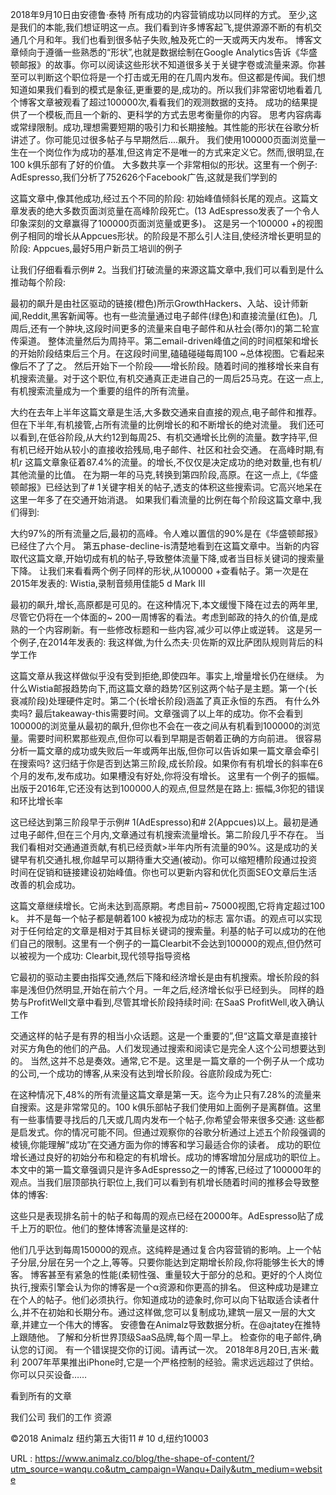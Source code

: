 2018年9月10日由安德鲁·泰特 
 所有成功的内容营销成功以同样的方式。 
 至少,这是我们的本能,我们想证明这一点。我们看到许多博客起飞,提供源源不断的有机交通几个月和年。我们也看到很多帖子失败,触及死亡的一天或两天内发布。 
 博客文章倾向于遵循一些熟悉的“形状”,也就是数据绘制在Google Analytics告诉《华盛顿邮报》的故事。你可以阅读这些形状不知道很多关于关键字卷或流量来源。你甚至可以判断这个职位将是一个打击或无用的在几周内发布。但这都是传闻。我们想知道如果我们看到的模式是象征,更重要的是,成功的。所以我们非常密切地看着几个博客文章被观看了超过100000次,看看我们的观测数据的支持。 
 成功的结果提供了一个模板,而且一个新的、更科学的方式去思考衡量你的内容。 
 思考内容病毒或常绿限制。成功,理想需要短期的吸引力和长期接触。其性能的形状在谷歌分析讲述了。你可能见过很多帖子与早期然后....飙升。 
 我们使用100000页面浏览量一生在一个岗位作为成功的基准,但这肯定不是唯一的方式来定义它。然而,很明显,在100 k俱乐部有了好的价值。 
 大多数共享一个非常相似的形状。这里有一个例子: 
 AdEspresso,我们分析了752626个Facebook广告,这就是我们学到的 
  
 这篇文章中,像其他成功,经过五个不同的阶段: 
 初始峰值倾斜长尾的观点。这篇文章发表的绝大多数页面浏览量在高峰阶段死亡。(13 AdEspresso发表了一个令人印象深刻的文章赢得了100000页面浏览量或更多)。 
 这是另一个100000 +的视图例子相同的增长从Appcues形状。的阶段是不那么引人注目,使经济增长更明显的阶段: 
 Appcues,最好5用户新员工培训的例子 
  
 让我们仔细看看示例# 2。当我们打破流量的来源这篇文章中,我们可以看到是什么推动每个阶段: 
  
 最初的飙升是由社区驱动的链接(橙色)所示GrowthHackers、入站、设计师新闻,Reddit,黑客新闻等。也有一些流量通过电子邮件(绿色)和直接流量(红色)。几周后,还有一个肿块,这段时间更多的流量来自电子邮件和从社会(蒂尔)的第二轮宣传渠道。 
 整体流量然后为周持平。第二email-driven峰值之间的时间框架和增长的开始阶段结束后三个月。在这段时间里,磕磕碰碰每周100 ~总体视图。它看起来像后不了了之。 
 然后开始下一个阶段——增长阶段。随着时间的推移增长来自有机搜索流量。对于这个职位,有机交通真正走进自己的一周后25马克。在这一点上,有机搜索流量成为一个重要的组件的所有流量。 
  
 大约在去年上半年这篇文章是生活,大多数交通来自直接的观点,电子邮件和推荐。但在下半年,有机接管,占所有流量的比例增长的和不断增长的绝对流量。 
 我们还可以看到,在低谷阶段,从大约12到每周25、有机交通增长比例的流量。数字持平,但有机已经开始从较小的直接收拾残局,电子邮件、社区和社会交通。 
 在高峰时期,有机r 
 这篇文章象征着87.4%的流量。的增长,不仅仅是决定成功的绝对数量,也有机/其他流量的比值。 
 在为期一年的马克,转换到第四阶段,高原。在这一点上,《华盛顿邮报》已经达到了# 1关键字相关的帖子,透支的体积这些搜索词。它高兴地呆在这里一年多了在交通开始消退。 
 如果我们看流量的比例在每个阶段这篇文章中,我们得到: 
  
 大约97%的所有流量之后,最初的高峰。令人难以置信的90%是在《华盛顿邮报》已经住了六个月。 
 第五phase-decline-is清楚地看到在这篇文章中。当新的内容取代这篇文章,开始切成有机的帖子,导致整体流量下降,或者当目标关键词的搜索量下降。 
 让我们来看看两个例子同样的形状,从100000 +查看帖子。第一次是在2015年发表的: 
 Wistia,录制音频用佳能5 d Mark III 
  
 最初的飙升,增长,高原都是可见的。在这种情况下,本文缓慢下降在过去的两年里,尽管它仍将在一个体面的~ 200一周博客的看法。考虑到邮政的持久的价值,是成熟的一个内容刷新。有一些修改标题和一些内容,减少可以停止或逆转。 
 这是另一个例子,在2014年发表的: 
 我这样做,为什么杰夫·贝佐斯的双比萨团队规则背后的科学工作 
  
 这篇文章从我这样做似乎没有受到拒绝,即使四年。事实上,增量增长仍在继续。 
 为什么Wistia邮报趋势向下,而这篇文章的趋势?区别这两个帖子是主题。第一个(长衰减阶段)处理硬件定时。第二个(长增长阶段)涵盖了真正永恒的东西。 
 有什么外卖吗? 
 最后takeaway-this需要时间。文章强调了以上年的成功。你不会看到100000的浏览量从最初的飙升,但你也不会在一夜之间从有机看到100000的浏览量。需要时间积累那些观点,但你可以看到早期是否朝着正确的方向前进。 
 很容易分析一篇文章的成功或失败后一年或两年出版,但你可以告诉如果一篇文章会牵引在搜索吗? 
 这归结于你是否到达第三阶段,成长阶段。如果你有有机增长的斜率在6个月的发布,发布成功。如果槽没有好处,你将没有增长。 
 这里有一个例子的振幅。出版于2016年,它还没有达到100000人的观点,但显然是在路上: 
 振幅,3你犯的错误和环比增长率 
  
 这已经达到第三阶段早于示例# 1(AdEspresso)和# 2(Appcues)以上。最初是通过电子邮件,但在三个月内,文章通过有机搜索流量增长。第二阶段几乎不存在。 
 当我们看相对交通通道贡献,有机已经贡献>半年内所有流量的90%。这是成功的关键早有机交通扎根,你越早可以期待重大交通(被动)。你可以缩短槽阶段通过投资时间在促销和链接建设初始峰值。你也可以更新内容和优化页面SEO文章后生活改善的机会成功。 
  
 这篇文章继续增长。它尚未达到高原期。考虑目前~ 75000视图,它将肯定超过100 k。 
 并不是每一个帖子都是朝着100 k被视为成功的标志 
 富尔语。的观点可以实现对于任何给定的文章是相对于其目标关键词的搜索量。利基的帖子可以成功的在他们自己的限制。这里有一个例子的一篇Clearbit不会达到100000的观点,但仍然可以被视为一个成功: 
 Clearbit,现代领导指导资格 
  
 它最初的驱动主要由指挥交通,然后下降和经济增长是由有机搜索。增长阶段的斜率是浅但仍然明显,开始在前六个月。一年之后,经济增长似乎已经到头。 
 同样的趋势与ProfitWell文章中看到,尽管其增长阶段持续时间: 
 在SaaS ProfitWell,收入确认工作 
  
 交通这样的帖子是有界的相当小众话题。这是一个重要的”,但“这篇文章是直接针对买方角色的他们的产品。人们发现通过搜索和阅读它是完全人这个公司想要达到的。 
 当然,这并不总是奏效。通常,它不是。这里是一篇文章的一个例子从一个成功的公司,一个成功的博客,从来没有达到增长阶段。谷底阶段成为死亡: 
  
 在这种情况下,48%的所有流量这篇文章是第一天。迄今为止只有7.28%的流量来自搜索。这是非常常见的。100 k俱乐部帖子我们使用如上面例子是离群值。这里有一些事情要寻找后的几天或几周内发布一个帖子,你希望会带来很多交通: 
 这些都是启发式。你的情况可能不同。但通过观察你的谷歌分析通过上述五个阶段强调的棱镜,你能理解“成功”在交通方面为你的博客和学习最适合你的读者。 
 成功的职位增长通过良好的初始分布和稳定的有机增长。成功的博客增加分层成功的职位上。 
 本文中的第一篇文章强调只是许多AdEspresso之一的博客,已经过了100000年的观点。当我们层顶部执行职位上,我们可以看到有机增长随着时间的推移会导致整体的博客: 
  
 这些只是表现排名前十的帖子和每周的观点已经在20000年。AdEspresso贴了成千上万的职位。他们的整体博客流量是这样的: 
  
 他们几乎达到每周150000的观点。这纯粹是通过复合内容营销的影响。上一个帖子分层,分层在另一个之上,等等。只要你能达到定期增长阶段,你将能够生长大的博客。 
 博客甚至有紧急的性能(柔韧性强、重量较大于部分的总和。更好的个人岗位执行,搜索引擎会认为你的博客是一个α资源和你更高的排名。 
 但这种成功是建立在个人的帖子。他们必须执行。你知道成功的迹象时,你可以向下钻取适合读者什么,并不在初始和长期分布。通过这样做,您可以复制成功,建筑一层又一层的大文章,并建立一个伟大的博客。 
 安德鲁在Animalz导致数据分析。在@ajtatey在推特上跟随他。 
 了解和分析世界顶级SaaS品牌,每个周一早上。 
 检查你的电子邮件,确认您的订阅。 
 有一个错误提交你的订阅。请再试一次。 
 2018年8月20日,吉米·戴利 
 2007年苹果推出iPhone时,它是一个严格控制的经验。需求远远超过了供给。你可以只买设备…… 
  
 看到所有的文章 
  
 我们公司 
 我们的工作 
 资源 
  
 ©2018 Animalz 
 纽约第五大街11 # 10 d,纽约10003 
  
  
   
  URL : https://www.animalz.co/blog/the-shape-of-content/?utm_source=wanqu.co&utm_campaign=Wanqu+Daily&utm_medium=website